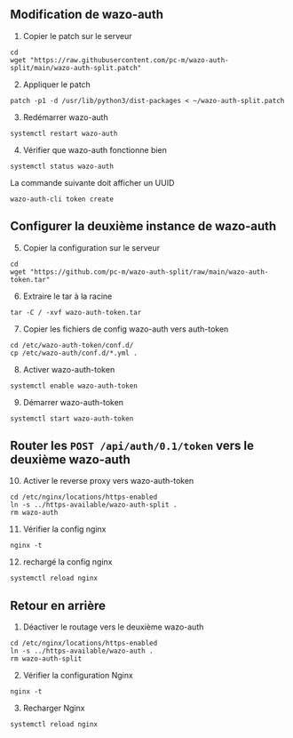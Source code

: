 ## Modification de wazo-auth
1. Copier le patch sur le serveur
```
cd
wget "https://raw.githubusercontent.com/pc-m/wazo-auth-split/main/wazo-auth-split.patch"
```
2. Appliquer le patch
```
patch -p1 -d /usr/lib/python3/dist-packages < ~/wazo-auth-split.patch
```
3. Redémarrer wazo-auth
```
systemctl restart wazo-auth
```
4. Vérifier que wazo-auth fonctionne bien
```
systemctl status wazo-auth
```
La commande suivante doit afficher un UUID
```
wazo-auth-cli token create
```

## Configurer la deuxième instance de wazo-auth
5. Copier la configuration sur le serveur
```
cd
wget "https://github.com/pc-m/wazo-auth-split/raw/main/wazo-auth-token.tar"
```
6. Extraire le tar à la racine
```
tar -C / -xvf wazo-auth-token.tar
```
7. Copier les fichiers de config wazo-auth vers auth-token
```
cd /etc/wazo-auth-token/conf.d/
cp /etc/wazo-auth/conf.d/*.yml .
```
8. Activer wazo-auth-token
```
systemctl enable wazo-auth-token
```
9. Démarrer wazo-auth-token
```
systemctl start wazo-auth-token
```

## Router les `POST /api/auth/0.1/token` vers le deuxième wazo-auth
10. Activer le reverse proxy vers wazo-auth-token
```
cd /etc/nginx/locations/https-enabled
ln -s ../https-available/wazo-auth-split .
rm wazo-auth
```
11. Vérifier la config nginx
```
nginx -t
```
12. rechargé la config nginx
```
systemctl reload nginx
```

## Retour en arrière
1. Déactiver le routage vers le deuxième wazo-auth
```
cd /etc/nginx/locations/https-enabled
ln -s ../https-available/wazo-auth .
rm wazo-auth-split
```
2. Vérifier la configuration Nginx
```
nginx -t
```
3. Recharger Nginx
```
systemctl reload nginx
```
